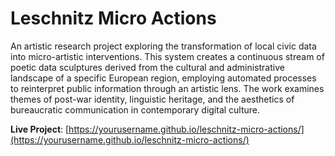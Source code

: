 # Leschnitz Micro Actions

An artistic research project exploring the transformation of local civic data into micro-artistic interventions. This system creates a continuous stream of poetic data sculptures derived from the cultural and administrative landscape of a specific European region, employing automated processes to reinterpret public information through an artistic lens. The work examines themes of post-war identity, linguistic heritage, and the aesthetics of bureaucratic communication in contemporary digital culture.

**Live Project**: [https://yourusername.github.io/leschnitz-micro-actions/](https://yourusername.github.io/leschnitz-micro-actions/)